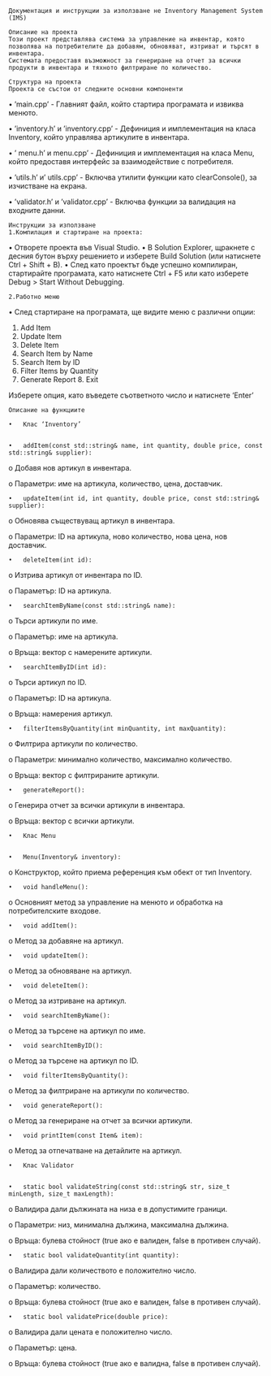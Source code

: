     Документация и инструкции за използване не Inventory Management System (IMS)

    Описание на проекта 
    Този проект представлява система за управление на инвентар, която позволява на потребителите да добавям, обновяват, изтриват и търсят в инвентара. 
    Системата предоставя възможност за генериране на отчет за всички продукти в инвентара и тяхното филтриране по количество.

    Структура на проекта
    Проекта се състои от следните основни компоненти

•	’main.cpp’ - Главният файл, който стартира програмата и извиква менюто.

•	’inventory.h’ и ’inventory.cpp’ - Дефиниция и имплементация на класа Inventory, който управлява артикулите в инвентара.

•	’ menu.h’ и  menu.cpp’ - Дефиниция и имплементация на класа Menu, който предоставя интерфейс за взаимодействие с потребителя.

•	’utils.h’ и’ utils.cpp’ - Включва утилити функции като clearConsole(), за изчистване на екрана.

•	’validator.h’ и ’validator.cpp’ - Включва функции за валидация на входните данни.

    Инструкции за използване
    1.Компилация и стартиране на проекта:

•	Отворете проекта във Visual Studio.
•	В Solution Explorer, щракнете с десния бутон върху решението и изберете Build Solution (или натиснете Ctrl + Shift + B).
•	След като проектът бъде успешно компилиран, стартирайте програмата, като натиснете Ctrl + F5 или като изберете Debug > Start Without Debugging.

    2.Работно меню
•	След стартиране на програмата, ще видите меню с различни опции:
1. Add Item 
2. Update Item 
3. Delete Item 
4. Search Item by Name 
5. Search Item by ID 
6. Filter Items by Quantity 
7. Generate Report 8. Exit

Изберете опция, като въведете съответното число и натиснете  ‘Enter’


    Описание на функциите 

    •	Клас ‘Inventory’
    

    •	addItem(const std::string& name, int quantity, double price, const std::string& supplier):
  
  o	Добавя нов артикул в инвентара.

  o	Параметри: име на артикула, количество, цена, доставчик.

    •	updateItem(int id, int quantity, double price, const std::string& supplier):

  o	Обновява съществуващ артикул в инвентара.

  o	Параметри: ID на артикула, ново количество, нова цена, нов доставчик.

    •	deleteItem(int id):

  o	Изтрива артикул от инвентара по ID.

  o	Параметър: ID на артикула.

    •	searchItemByName(const std::string& name):

  o	Търси артикули по име.

  o	Параметър: име на артикула.

  o	Връща: вектор с намерените артикули.

    •	searchItemByID(int id):

  o	Търси артикул по ID.

  o	Параметър: ID на артикула.

  o	Връща: намерения артикул.

    •	filterItemsByQuantity(int minQuantity, int maxQuantity):

  o	Филтрира артикули по количество.

  o	Параметри: минимално количество, максимално количество.

  o	Връща: вектор с филтрираните артикули.

    •	generateReport():

  o	Генерира отчет за всички артикули в инвентара.

  o	Връща: вектор с всички артикули.
  

    •	Клас Menu
    

    •	Menu(Inventory& inventory):

  o	Конструктор, който приема референция към обект от тип Inventory.

    •	void handleMenu():

  o	Основният метод за управление на менюто и обработка на потребителските входове.

    •	void addItem():

  o	Метод за добавяне на артикул.

    •	void updateItem():

  o	Метод за обновяване на артикул.

    •	void deleteItem():

  o	Метод за изтриване на артикул.

    •	void searchItemByName():

  o	Метод за търсене на артикул по име.

    •	void searchItemByID():

  o	Метод за търсене на артикул по ID.

    •	void filterItemsByQuantity():

  o	Метод за филтриране на артикули по количество.

    •	void generateReport():

  o	Метод за генериране на отчет за всички артикули.

    •	void printItem(const Item& item):

  o	Метод за отпечатване на детайлите на артикул.
  

    •	Клас Validator
    

    •	static bool validateString(const std::string& str, size_t minLength, size_t maxLength):

  o	Валидира дали дължината на низа е в допустимите граници.

  o	Параметри: низ, минимална дължина, максимална дължина.

  o	Връща: булева стойност (true ако е валиден, false в противен случай).

    •	static bool validateQuantity(int quantity):

  o	Валидира дали количеството е положително число.

  o	Параметър: количество.

  o	Връща: булева стойност (true ако е валиден, false в противен случай).

    •	static bool validatePrice(double price):

  o	Валидира дали цената е положително число.

  o	Параметър: цена.

  o	Връща: булева стойност (true ако е валидна, false в противен случай).


